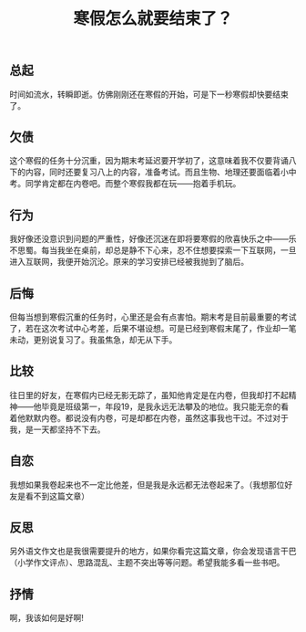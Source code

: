 ﻿---
published: 2023-01-26T07:06:00.000Z
title: 寒假怎么就要结束了？
slug: hanjiazenmejiuyaojieshule
description: 总起时间如流水，转瞬即逝。仿佛刚刚还在寒假的开始，可是下一秒
tags: [抒情]
featured: false
draft: false
excerpt: 总起时间如流水，转瞬即逝。仿佛刚刚还在寒假的开始，可是下一秒寒假却快要结束了。欠债这个寒假的任务十分沉重，因为期末考延迟要开学初了，这意味着我不仅要背诵八下的内容，同时还要复习八上的内容，准备考试。而
---

## 总起

时间如流水，转瞬即逝。仿佛刚刚还在寒假的开始，可是下一秒寒假却快要结束了。



## 欠债

这个寒假的任务十分沉重，因为期末考延迟要开学初了，这意味着我不仅要背诵八下的内容，同时还要复习八上的内容，准备考试。而且生物、地理还要面临着小中考。同学肯定都在内卷吧。而整个寒假我都在玩——抱着手机玩。



## 行为

我好像还没意识到问题的严重性，好像还沉迷在即将要寒假的欣喜快乐之中——乐不思蜀。每当我坐在桌前，却总是静不下心来，忍不住想要探索一下互联网，一旦进入互联网，我便开始沉沦。原来的学习安排已经被我抛到了脑后。



## 后悔

但每当想到寒假沉重的任务时，心里还是会有点害怕。期末考是目前最重要的考试了，若在这次考试中心考差，后果不堪设想。可是已经到寒假末尾了，作业却一笔未动，更别说复习了。我虽焦急，却无从下手。



## 比较

往日里的好友，在寒假内已经无影无踪了，虽知他肯定是在内卷，但我却打不起精神——他毕竟是班级第一，年段19，是我永远无法攀及的地位。我只能无奈的看着他默默内卷。都说没有内卷，可是却都在内卷，虽然这事我也干过。不过对于我，是一天都坚持不下去。



## 自恋

我想如果我卷起来也不一定比他差，但是我是永远都无法卷起来了。（我想那位好友是看不到这篇文章）



## 反思

另外语文作文也是我很需要提升的地方，如果你看完这篇文章，你会发现语言干巴（小学作文评点）、思路混乱、主题不突出等等问题。希望我能多看一些书吧。



## 抒情

啊，我该如何是好啊!
